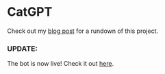 # CatGPT

Check out my [blog post](https://climbingthegiant.com/posts/catGPT/) for a rundown of this project.

### UPDATE:

The bot is now live! Check it out [here](https://tinyurl.com/4jct8hn5).
